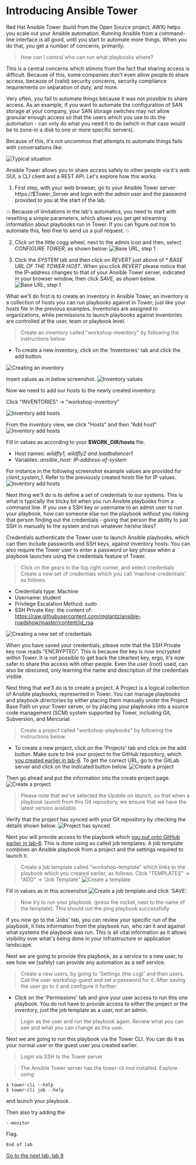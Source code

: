# Introducing Ansible Tower

Red Hat Ansible Tower (build from the Open Source project, AWX) helps you scale out your Ansible automation. Running Ansible from a command-line interface is all good, until you start to automate more things. When you do that, you get a number of concerns, primarily:

>How can I control who can run what playbooks where?

This is a central concerns which stimms from the fact that sharing access is difficult. Because of this, some companies don't even allow people to share access, because of (valid) security concerns, security compliance requirements on separation of duty, and more.

Very often, you fail to automate things because it was not possible to share access. As an example, if you want to automate
the configuration of SAN storage at your company, your SAN storage switches may not allow granular enough access so that the users which you use to do the automation - can only do what you need it to do (which in that case would be to zone-in a disk to one or more specific servers).

Because of this, it's not uncommon that attempts to automate things fails with conversations like:

![Typical situation](../../content/images/you-cannot-have-access.png)

Ansible Tower allows you to share access safely to other people via it's web GUI, a CLI client and a REST API. Let's explore how this works.

1. First step, with your web browser, go to your Ansible Tower server: https://$Tower_Server and login with the _admin_ user and the password provided to you at the start of the lab.

:boom: Because of limitations in the lab's automatics, you need to start with resetting a simple parameters, which allows you get get streaming information about playbooks run in Tower. If you can figure out how to automate this, feel free to send us a pull request. :boom:

2. Click on the little cogg wheel, next to the admin icon and then, select _CONFIGURE TOWER_, as shown below:
![Base URL, step 1](../../content/images/base-url1.png)

3. Click the _SYSTEM_ tab and then click on _REVERT_ just above of _* BASE URL OF THE TOWER HOST_. When you click _REVERT_ please notice that the IP-address changes to that of your Ansible Tower server, indicated in your browser window, then click _SAVE_, as shown below.
![Base URL, step 1](../../content/images/base-url1.png)

What we'll do first is to create an inventory in Ansible Tower, an inventory is a collection of hosts you can run playbooks against in Tower; just like your *hosts* file in the previous examples. Inventories are assigned to organizations, while permissions to launch playbooks against inventories are controlled at the user, team or playbook level.

>Create an inventory called "workshop-inventory" by following the instructions below.

* To create a new inventory, click on the 'Inventories' tab and click the add button.

![Creating an inventory](../../content/images/create-new-inventory.png)

Insert values as in below screenshot.
![Inventory values](../../content/images/inventory-values.png)

Now we need to add our hosts to the newly created inventory.

Click "INVENTORIES" -> "workshop-inventory"

![Inventory add hosts](../../content/images/inventory-add-hosts.png)

From the inventory view, we click "Hosts" and then "Add host"
![Inventory add hosts](../../content/images/inventory-add-hosts-ii.png)

Fill in values as according to your **$WORK_DIR/hosts** file.
* Host names: _wildfly1, wildfly2 and loadbalancer1_
* Variables: _ansible_host: IP-address-of-system_

For instance in the following screenshot example values are provided for *client_system_1*. Refer to the previously created *hosts* file for IP values.
![Inventory add hosts](../../content/images/inventory-add-hosts-iii.png)

Next thing we'll do is to define a set of credentials to our systems. This is what is typically the tricky bit when you run Ansible playbooks from a command line. If you use a SSH key or username to an admin user to run your playbook, how can someone else run the playbook without you risking that person finding out the credentials - giving that person the ability to just SSH in manually to the system and run whatever he/she likes?

Credentials authenticate the Tower user to launch Ansible playbooks, which can then include passwords and SSH keys, against inventory hosts. You can also require the Tower user to enter a password or key phrase when a playbook launches using the credentials feature of Tower.

>Click on the gears in the top right corner, and select credentials
>Create a new set of credentials which you call 'machine-credentials' as follows.
* Credentials type: Machine
* Username: student
* Privilege Escalation Method: sudo
* SSH Private Key: the content of: https://raw.githubusercontent.com/mglantz/ansible-roadshow/master/content/id_rsa

 ![Creating a new set of credentials](../../content/images/credentials-create.png)

When you have saved your credentials, please note that the SSH Private key now reads "ENCRYPTED". This is because the key is now encrypted within Tower. It is not possible to get back the cleartext key, ergo, it's now safer to share this access with other people. Even the user (root) used, can also be obscured, only learning the name and description of the credentials visible.

Next thing that we'll do is to create a project. A Project is a logical collection of Ansible playbooks, represented in Tower.
You can manage playbooks and playbook directories by either placing them manually under the Project Base Path on your Tower server, or by placing your playbooks into a source code management (SCM) system supported by Tower, including Git, Subversion, and Mercurial.

>Create a project called "workshop-playbooks" by following the instructions below.

* To create a new project, click on the 'Projects' tab and click on the add button. Make sure to link your project to the GitHub repository, which [you created earlier in lab-6](https://github.com/mglantz/ansible-roadshow/tree/master/labs/lab-6). To get the correct URL, go to the GitLab server and click on the indicated button below.
![Create a project](../../content/images/copy-gitlab-url.png)

Then go ahead and put the information into the create project page.
![Create a project](../../content/images/create-project.png)

> Please note that we've selected the _Update on launch_, so that when a playbook launch from this Git repository, we ensure that we have the latest version available.

Verify that the project has synced with your Git repository by checking the details shown below.
![Project has synced](../../content/images/project-synced.png)

Next you will provide access to the playbook which [you put onto GitHub earlier in lab-6](https://github.com/mglantz/ansible-roadshow/tree/master/labs/lab-6). This is done using so called job templates. A job template combines an Ansible playbook from a project and the settings required to launch it.

>Create a job template called "workshop-template" which links to the playbook which you created earlier, as follows. Click "TEMPLATES" -> "ADD" -> "Job Template"
![Create a template](../../content/images/create-template.png)

Fill in values as in this screenshot
![Create a job template](../../content/images/create-template-ii.png)
and click 'SAVE'.

> Now try to run your playbook. (press the rocket, next to the name of the template). This should run the ping playbook successfully

If you now go to the 'Jobs' tab, you can review your specific run of the playbook, it lists information from the playbook run, who ran it and against what systems the playbook was run. This is all vital information as it allows visibility over what's being done in your infrastructure or application landscape.

Next we are going to provide this playbook, as a service to a new user, to see how we (safely) can provide any automation as a self service.

> Create a new users, by going to 'Settings (the cog)' and then users. Call the user workshop-guest and set a password for it. After saving the user go to it and configure it further:
* Click on the 'Permissions' tab and give your user access to run this one playbook. You do not have to provide access to either the project or the inventory, just the job template as a user, not an admin.

> Login as the user and run the playbook again. Review what you can see and what you can change as this user.

Next we are going to run this playbook via the Tower CLI. You can do it as your normal user or the guest user you created earlier.

> Login via SSH to the Tower server

> The Ansible Tower server has the tower-cli tool installed. Explore using
```
$ tower-cli --help
$ tower-cli job --help
```
and launch your playbook.

Then also try adding the
```
--monitor
```
Flag.

```
End of lab
```
[Go to the next lab, lab 8](../lab-8/README.md)
